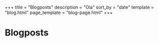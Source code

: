 +++
title = "Blogposts"
description = "Ola"
sort_by = "date"
template = "blog.html"
page_template = "blog-page.html"
+++
# Blogposts
